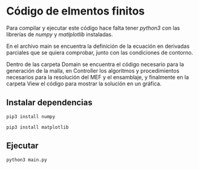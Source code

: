 # Código de elmentos finitos

Para compilar y ejecutar este código hace falta tener *python3* con las librerías de *numpy* 
y *matlplotlib* instaladas.

En el archivo main se encuentra la definición de la ecuación en derivadas parciales que se quiera comprobar, junto con las condiciones de contorno.

Dentro de las carpeta Domain se encuentra el código necesario para la generación de la malla, en Controller los algoritmos y procedimientos necesarios para la resolución del MEF y el ensamblaje, y finalmente en la carpeta View el código para mostrar la solución en un gráfica.

## Instalar dependencias

`pip3 install numpy`

`pip3 install matplotlib`

## Ejecutar

`python3 main.py`